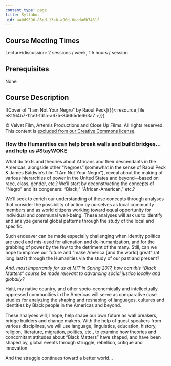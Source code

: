 ```yaml
---
content_type: page
title: Syllabus
uid: aa0d9596-85ed-13eb-a90d-6eada6b7431f
---
```


Course Meeting Times
--------------------

Lecture/discussion: 2 sessions / week, 1.5 hours / session

Prerequisites
-------------

None

Course Description
------------------

![Cover of "I am Not Your Negro" by Raoul Peck]({{< resource_file e81f64b7-12a0-fd1a-a675-84665de663a7 >}})

© Velvet Film, Artemis Productions and Close Up Films. All rights reserved. This content is [excluded from our Creative Commons license](/help/faq-fair-use/).

### How the Humanities can help break walls and build bridges…and help us #StayWOKE

What do texts and theories about Africans and their descendants in the Americas, alongside other “Negroes” (somewhat in the sense of Raoul Peck & James Baldwin’s film “I Am Not Your Negro”), reveal about the making of various hierarchies of power in the United States and beyond—based on race, class, gender, etc.? We’ll start by deconstructing the concepts of “Negro” and its congeners: “Black,” “African-American,” etc.?

We’ll seek to enrich our understanding of these concepts through analyses that consider the possibility of action by ourselves as local community members and as world citizens working toward equal opportunity for individual and communal well-being. These analyses will ask us to identify and analyze general global patterns through the study of the local and specific.

Such endeaver can be made especially challenging when identity politics are used and mis-used for alienation and de-humanization, and for the grabbing of power by the few to the detriment of the many. Still, can we hope to improve our future and "make America \[and the world\] great" (at long last?) through the Humanities via the study of our past and present?

_And, most importantly for us at MIT in Spring 2017, how can this “Black Matters” course be made relevant to advancing social justice locally and globally?_

Haiti, my native country, and other socio-economically and intellectually oppressed communities in the Americas will serve as comparative case studies for analyzing the shaping and reshaping of languages, cultures and identities by Black people in the Americas and beyond.

These analyses will, I hope, help shape our own future as wall breakers, bridge builders and change makers. With the help of guest speakers from various disciplines, we will use language, linguistics, education, history, religion, literature, migration, politics, etc., to examine how theories and concomitant attitudes about “Black Matters” have shaped, and have been shaped by, global events through struggle, rebellion, critique and innovation.

And the struggle continues toward a better world…